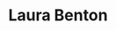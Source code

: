 ---
title: Laura Benton
position: Master's Student
layout: default
contact:
publications: 
image: /images/user-icon.svg
group: grad
year-start: 2010
year-end: 2012
---